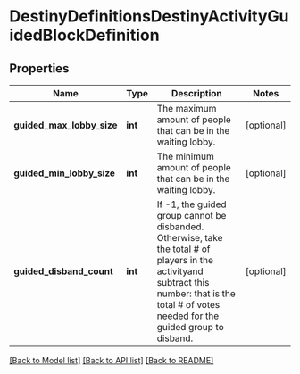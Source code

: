 # DestinyDefinitionsDestinyActivityGuidedBlockDefinition

## Properties
Name | Type | Description | Notes
------------ | ------------- | ------------- | -------------
**guided_max_lobby_size** | **int** | The maximum amount of people that can be in the waiting lobby. | [optional] 
**guided_min_lobby_size** | **int** | The minimum amount of people that can be in the waiting lobby. | [optional] 
**guided_disband_count** | **int** | If -1, the guided group cannot be disbanded.  Otherwise, take the total # of players in the activityand subtract this number: that is the total # of votes needed for the guided group to disband. | [optional] 

[[Back to Model list]](../README.md#documentation-for-models) [[Back to API list]](../README.md#documentation-for-api-endpoints) [[Back to README]](../README.md)


